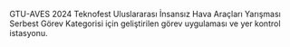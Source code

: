 GTU-AVES 2024 Teknofest Uluslararası İnsansız Hava Araçları Yarışması Serbest Görev Kategorisi için geliştirilen görev uygulaması ve yer kontrol istasyonu.
